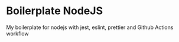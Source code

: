 # Boilerplate NodeJS

My boilerplate for nodejs with jest, eslint, prettier and Github Actions
workflow
